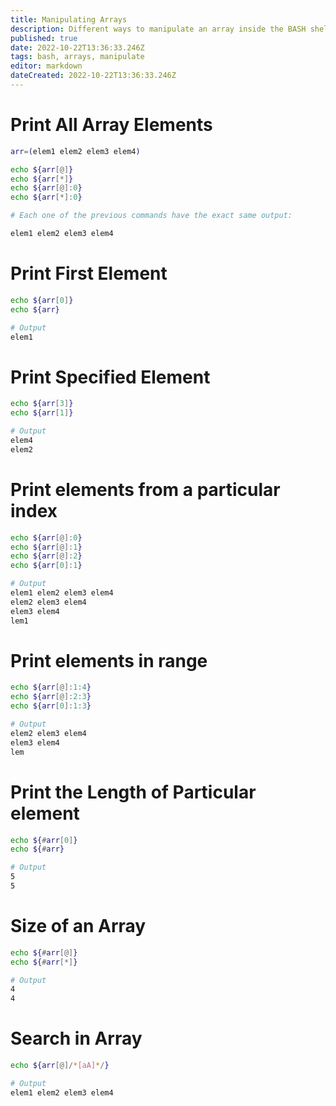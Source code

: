 ```yaml
---
title: Manipulating Arrays
description: Different ways to manipulate an array inside the BASH shell
published: true
date: 2022-10-22T13:36:33.246Z
tags: bash, arrays, manipulate
editor: markdown
dateCreated: 2022-10-22T13:36:33.246Z
---
```


# Print All Array Elements
````bash
arr=(elem1 elem2 elem3 elem4)

echo ${arr[@]}       
echo ${arr[*]}        
echo ${arr[@]:0}    
echo ${arr[*]:0}

# Each one of the previous commands have the exact same output:

elem1 elem2 elem3 elem4
````

# Print First Element
````bash
echo ${arr[0]}
echo ${arr}

# Output
elem1
````

# Print Specified Element
````bash
echo ${arr[3]} 
echo ${arr[1]}

# Output
elem4
elem2
````

# Print elements from a particular index
````bash
echo ${arr[@]:0}    
echo ${arr[@]:1}   
echo ${arr[@]:2}    
echo ${arr[0]:1}

# Output
elem1 elem2 elem3 elem4
elem2 elem3 elem4
elem3 elem4
lem1
````

# Print elements in range
````bash
echo ${arr[@]:1:4}
echo ${arr[@]:2:3}    
echo ${arr[0]:1:3} 

# Output
elem2 elem3 elem4
elem3 elem4
lem
````

# Print the Length of Particular element
````bash
echo ${#arr[0]} 
echo ${#arr}  

# Output
5
5
````

# Size of an Array
````bash
echo ${#arr[@]} 
echo ${#arr[*]}   

# Output
4
4
````

# Search in Array
````bash
echo ${arr[@]/*[aA]*/}

# Output
elem1 elem2 elem3 elem4
````